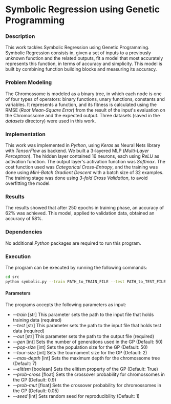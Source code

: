 # Symbolic Regression using Genetic Programming  

### Description  

This work tackles Symbolic Regression using Genetic Programming. Symbolic Regression consists in, given a set of inputs to a previously unknown function and the related outputs, fit a model that most accurately represents this function, in terms of accuracy and simplicity. This model is built by combining function building blocks and measuring its accuracy.  

### Problem Modeling  

The Chromossome is modeled as a binary tree, in which each node is one of four types of operators: binary functions, unary functions, constants and variables. It represents a function, and its fitness is calculated using the RMSE (_Root Mean-Square Error_) from the result of the input's evaluation on the Chromossome and the expected output. Three datasets (saved in the _datasets_ directory) were used in this work.  

### Implementation   

This work was implemented in _Python_, using _Keras_ as Neural Nets library with _TensorFlow_ as backend. We built a 3-layered MLP (_Multi-Layer Perceptron_). The hidden layer contained 16 neurons, each using _ReLU_ as activation function. The output layer's activation function was _Softmax_. The cost function used was _Categorical Cross-Entropy_, and the training was done using _Mini-Batch Gradient Descent_ with a batch size of 32 examples. The training stage was done using _3-fold Cross Validation_, to avoid overfitting the model.   

### Results  

The results showed that after 250 epochs in training phase, an accuracy of 62% was achieved. This model, applied to validation data, obtained an accuracy of 58%.   

<!-- Train accuracy across epochs:  
![train] (img/final_line.png)  

Train accuracy vs test accuracy:  
![traintest] (img/final_train_test_2.png)  --> 

### Dependencies  

No additional _Python_ packages are required to run this program.

### Execution  

The program can be executed by running the following commands:  

```bash  
cd src
python symbolic.py --train PATH_to_TRAIN_FILE --test PATH_to_TEST_FILE --out PATH_to_OUTPUT_FILE --pop-size POPULATION_SIZE --gen NUMBER_OF_GENERATIONS --tour-size TOURNAMENT_SIZE --max-depth MAXIMUM_CHROMOSSOME_DEPTH --prob-cross CROSSOVER_PROBABILITY --prob-mut MUTATION_PROBABILITY --seed RANDOM_SEED
```  

#### Parameters  

The programs accepts the following parameters as input:  

* *--train* [str] This parameter sets the path to the input file that holds training data (required)  
* *--test* [str] This parameter sets the path to the input file that holds test data (required)  
* *--out* [str] This parameter sets the path to the output file (required)  
* *--gen* [int] Sets the number of generations used in the GP (Default: 50)  
* *--pop-size* [int] Sets the population size for the GP (Default: 50)  
* *--tour-size* [int] Sets the tournament size for the GP (Default: 2)  
* *--max-depth* [int] Sets the maximum depth for the chromossome tree (Default: 7)  
* *--elitism* [boolean] Sets the elitism property of the GP (Default: True)  
* *--prob-cross* [float] Sets the crossover probability for chromossomes in the GP (Default: 0.9)  
* *--prob-mut* [float] Sets the crossover probability for chromossomes in the GP (Default: 0.05)  
* *--seed* [int]  Sets random seed for reproducibility (Default: 1)  
